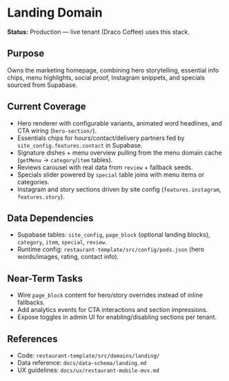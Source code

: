 # Landing Domain

**Status:** Production — live tenant (Draco Coffee) uses this stack.

## Purpose
Owns the marketing homepage, combining hero storytelling, essential info chips, menu highlights, social proof, Instagram snippets, and specials sourced from Supabase.

## Current Coverage
- Hero renderer with configurable variants, animated word headlines, and CTA wiring (`hero-section/`).
- Essentials chips for hours/contact/delivery partners fed by `site_config.features.contact` in Supabase.
- Signature dishes + menu overview pulling from the menu domain cache (`getMenu` → `category`/`item` tables).
- Reviews carousel with real data from `review` + fallback seeds.
- Specials slider powered by `special` table joins with menu items or categories.
- Instagram and story sections driven by site config (`features.instagram`, `features.story`).

## Data Dependencies
- Supabase tables: `site_config`, `page_block` (optional landing blocks), `category`, `item`, `special`, `review`.
- Runtime config: `restaurant-template/src/config/pods.json` (hero words/images, rating, contact info).

## Near-Term Tasks
- Wire `page_block` content for hero/story overrides instead of inline fallbacks.
- Add analytics events for CTA interactions and section impressions.
- Expose toggles in admin UI for enabling/disabling sections per tenant.

## References
- Code: `restaurant-template/src/domains/landing/`
- Data reference: `docs/data-schema/landing.md`
- UX guidelines: `docs/ux/restaurant-mobile-mvx.md`
